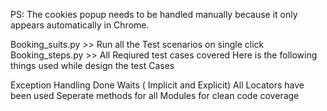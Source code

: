 PS: The cookies popup needs to be handled manually because it only appears automatically in Chrome.


Booking_suits.py >> Run all the Test scenarios on single click 
Booking_steps.py >> All Reqiured test cases covered Here is the following things used while design the test Cases

Exception Handling Done
Waits ( Implicit and Explicit)
All Locators have been used
Seperate methods for all Modules for clean code coverage
